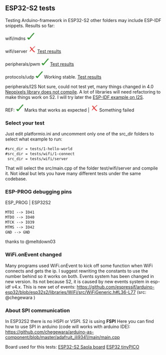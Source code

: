## ESP32-S2 tests 

Testing Arduino-framework in ESP32-S2 other folders may include ESP-IDF snippets. Results so far:

wifi/mdns  ![Works](/svg/ok.svg)

wifi/server  ![Not stable](/svg/no.svg) [Test results](/tests/wifi/server/Test-results.txt)

peripherals/pwm  ![Works](/svg/ok.svg) [Test results](/tests/peripherals/pwm/Test-results.txt)

protocols/udp ![Works](/svg/ok.svg) Working stable. [Test results](/tests/protocols/udp/Test-results.txt)

peripherals/I2S Not sure, could not test yet, many things changed in 4.0 [Neopixels library does not compile](https://github.com/martinberlin/Remora/issues/8). A lot of libraries will need refactoring to make things work on S2. I will try later the [ESP-IDF example on I2S](https://docs.espressif.com/projects/esp-idf/en/latest/esp32s2/api-reference/peripherals/i2s.html).


REF:
![Works](/svg/ok.svg) Marks that works as expected | ![Fails](/svg/no.svg) Something failed

### Select your test

Just edit platformio.ini and uncomment only one of the src_dir folders to select what example to run:

    #src_dir = tests/1-hello-world
    #src_dir = tests/wifi/1-connect
     src_dir = tests/wifi/server

That will select the src/main.cpp of the folder test/wifi/server and compile it. Not ideal but lets you have many different tests under the same codebase.

### ESP-PROG debugging pins

ESP_PROG | ESP32S2

    MTDI --> IO41
    MTDO --> IO40
    MTCK --> IO39
    MTMS --> IO42
    GND --> GND

thanks to @meltdown03

### WiFi.onEvent changed

Many programs used WiFi.onEvent to kick off some function when WiFi connects and gets the ip. I suggest rewriting the constants to use the number behind so it works on both.
Events system has been changed in new version. Its not because S2, it is caused by new events system in esp-idf v4.x.
This is new set of events:
https://github.com/espressif/arduino-esp32/blob/esp32s2/libraries/WiFi/src/WiFiGeneric.h#L36-L77 (src: @chegewara )

### About SPI communication

In ESP32S2 there is no HSPI or VSPI. S2 is using **FSPI** 
Here you can find how to use SPI in arduino (code will works with arduino IDE):
https://github.com/chegewara/arduino-as-component/blob/master/adafruit_ili9341/main/main.cpp


Board used for this tests:
[ESP32-S2 Saola board](https://twitter.com/martinfasani/status/1266352305575727105)
[ESP32 tinyPICO](https://www.tinypico.com)
